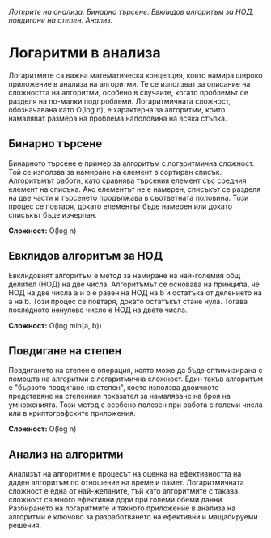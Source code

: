 _Лотерите на анализа. Бинарно търсене. Евклидов алгоритъм за НОД, повдигане на степен. Анализ._
# Логаритми в анализа

Логаритмите са важна математическа концепция, която намира широко приложение в анализа на алгоритми. Те се използват за описание на сложността на алгоритми, особено в случаите, когато проблемът се разделя на по-малки подпроблеми. Логаритмичната сложност, обозначавана като O(log n), е характерна за алгоритми, които намаляват размера на проблема наполовина на всяка стъпка.

## Бинарно търсене

Бинарното търсене е пример за алгоритъм с логаритмична сложност. Той се използва за намиране на елемент в сортиран списък. Алгоритъмът работи, като сравнява търсения елемент със средния елемент на списъка. Ако елементът не е намерен, списъкът се разделя на две части и търсенето продължава в съответната половина. Този процес се повтаря, докато елементът бъде намерен или докато списъкът бъде изчерпан.

**Сложност:** O(log n)

## Евклидов алгоритъм за НОД

Евклидовият алгоритъм е метод за намиране на най-големия общ делител (НОД) на две числа. Алгоритъмът се основава на принципа, че НОД на две числа a и b е равен на НОД на b и остатъка от делението на a на b. Този процес се повтаря, докато остатъкът стане нула. Тогава последното ненулево число е НОД на двете числа.

**Сложност:** O(log min(a, b))

## Повдигане на степен

Повдигането на степен е операция, която може да бъде оптимизирана с помощта на алгоритми с логаритмична сложност. Един такъв алгоритъм е "бързото повдигане на степен", което използва двоичното представяне на степенния показател за намаляване на броя на умноженията. Този метод е особено полезен при работа с големи числа или в криптографските приложения.

**Сложност:** O(log n)

## Анализ на алгоритми

Анализът на алгоритми е процесът на оценка на ефективността на даден алгоритъм по отношение на време и памет. Логаритмичната сложност е една от най-желаните, тъй като алгоритмите с такава сложност са много ефективни дори при големи обеми данни. Разбирането на логаритмите и тяхното приложение в анализа на алгоритми е ключово за разработването на ефективни и мащабируеми решения.
